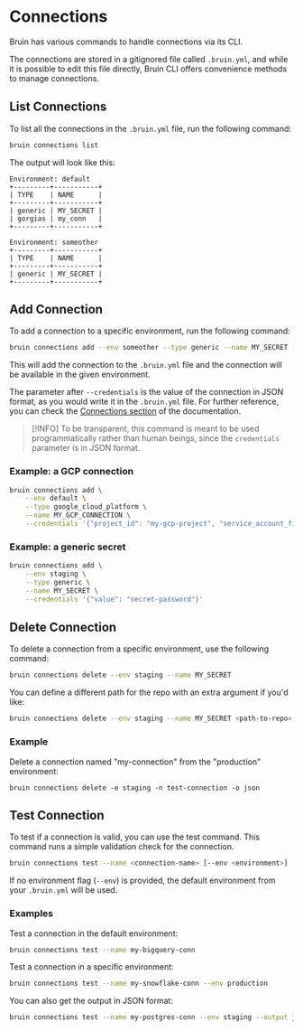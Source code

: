 # Connections

Bruin has various commands to handle connections via its CLI. 

The connections are stored in a gitignored file called `.bruin.yml`, and while it is possible to edit this file directly, Bruin CLI offers convenience methods to manage connections.

## List Connections

To list all the connections in the `.bruin.yml` file, run the following command:

```bash
bruin connections list
```

The output will look like this:
```
Environment: default
+---------+-----------+
| TYPE    | NAME      |
+---------+-----------+
| generic | MY_SECRET |
| gorgias | my_conn   |
+---------+-----------+

Environment: someother
+---------+-----------+
| TYPE    | NAME      |
+---------+-----------+
| generic | MY_SECRET |
+---------+-----------+
```

## Add Connection

To add a connection to a specific environment, run the following command:

```bash
bruin connections add --env someother --type generic --name MY_SECRET --credentials '{"value": "someothersecret"}'
```

This will add the connection to the `.bruin.yml` file and the connection will be available in the given environment.

The parameter after `--credentials` is the value of the connection in JSON format, as you would write it in the `.bruin.yml` file. For further reference, you can check the [Connections section](../getting-started/concepts.md#connection) of the documentation.


> [!INFO]
> To be transparent, this command is meant to be used programmatically rather than human beings, since the `credentials` parameter is in JSON format.

### Example: a GCP connection
```bash
bruin connections add \
    --env default \
    --type google_cloud_platform \
    --name MY_GCP_CONNECTION \
    --credentials '{"project_id": "my-gcp-project", "service_account_file": "path/to/service/account/file.json"}'
```

### Example: a generic secret
```bash
bruin connections add \
    --env staging \
    --type generic \
    --name MY_SECRET \
    --credentials '{"value": "secret-password"}'
```


## Delete Connection

To delete a connection from a specific environment, use the following command:

```bash
bruin connections delete --env staging --name MY_SECRET
```

You can define a different path for the repo with an extra argument if you'd like:

```bash
bruin connections delete --env staging --name MY_SECRET <path-to-repo>
```


### Example

Delete a connection named "my-connection" from the "production" environment:
```
bruin connections delete -e staging -n test-connection -o json
```
## Test Connection
To test if a connection is valid, you can use the test command. 
This command runs a simple validation check for the connection.

```bash
bruin connections test --name <connection-name> [--env <environment>]
```

If no environment flag (`--env`) is provided, the default environment from your `.bruin.yml` will be used.

### Examples

Test a connection in the default environment:
```bash
bruin connections test --name my-bigquery-conn
```

Test a connection in a specific environment:
```bash
bruin connections test --name my-snowflake-conn --env production
```

You can also get the output in JSON format:
```bash
bruin connections test --name my-postgres-conn --env staging --output json
```
